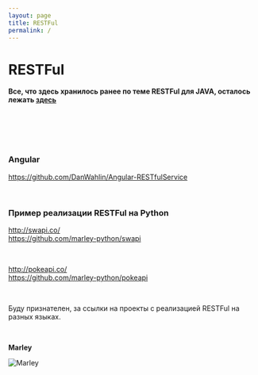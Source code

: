 ```yaml
---
layout: page
title: RESTFul
permalink: /
---
```


# RESTFul

**Все, что здесь хранилось ранее по теме RESTFul для JAVA, осталось лежать <a href="http://ws.javadev.ru">здесь</a>**

<br/><br/>


<br/>

### Angular

https://github.com/DanWahlin/Angular-RESTfulService


<br/>

### Пример реализации RESTFul на Python



http://swapi.co/  
https://github.com/marley-python/swapi

<br/>

http://pokeapi.co/  
https://github.com/marley-python/pokeapi


<br/>

Буду признателен, за ссылки на проекты с реализацией RESTFul на разных языках.

<br/>

**Marley** <br/>

![Marley](http://img.fotografii.org/a3333333mail.gif "Marley")
